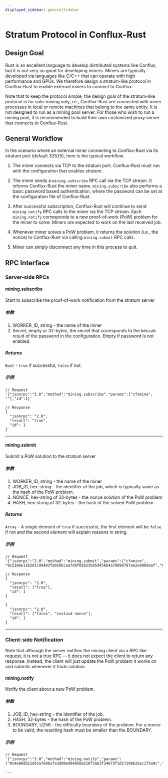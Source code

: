 ```yaml
---
displayed_sidebar: generalSidebar
---
```


# Stratum Protocol in Conflux-Rust

## Design Goal

Rust is an excellent language to develop distributed systems like Conflux, but
it is not very so good for developing miners. Miners are typically developed
via languages like C/C++ that can operate with high performance and GPUs. We
therefore design a stratum-like protocol in Conflux-Rust to enable external
miners to connect to Conflux.

Note that to keep the protocol simple, the design goal of the stratum-like
protocol is for solo-mining only, i.e., Conflux-Rust are connected with miner
processes in local or remote machines that belong to the same entity. It is not
designed to run as a mining pool server. For those who wish to run a mining
pool, it is recommended to build their own customized proxy server that
connects to Conflux-Rust.

## General Workflow

In the scenario where an external miner connecting to Conflux-Rust via its
stratum port (default 32525), here is the typical workflow.

1. The miner connects via TCP to the stratum port. Conflux-Rust must run with
   the configuration that enables stratum.

2. The miner sends a `mining.subscribe` RPC call via the TCP stream. It informs
   Conflux-Rust the miner name. `mining.subscribe` also performs a basic password
   based authentication, where the password can be set at the configuration file
   of Conflux-Rust.

3. After successful subscription, Conflux-Rust will continue to send
   `mining.notify` RPC calls to the miner via the TCP stream. Each `mining.notify`
   corresponds to a new proof-of-work (PoW) problem for the miner to solve. Miners
   are expected to work on the last received job.

4. Whenever miner solves a PoW problem, it returns the solution (i.e., the
   nonce) to Conflux-Rust via calling `mining.submit` RPC calls.

5. Miner can simply disconnect any time in this process to quit.

## RPC Interface

### Server-side RPCs

#### mining.subscribe

Start to subscribe the proof-of-work notification from the stratum server

##### 参数

1. WORKER_ID, string - the name of the miner
2. Secret, empty or 32-bytes, the secret that corresponds to the keccak result
   of the password in the configuration. Empty if password is not enabled.

##### Returns

`Bool` - `true` if successful, `false` if not.

##### 示例

```
// Request
'{"jsonrpc":"2.0","method":"mining.subscribe","params":["cfxmine", ""],"id":1}'

// Response
{
  "jsonrpc": "2.0",
  "result": "true",
  "id": 1
}
```

***

#### mining.submit

Submit a PoW solution to the stratum server

##### 参数

1. WORKER_ID, string - the name of the miner
2. JOB_ID, hex-string - the identifier of the job, which is typically same as
   the hash of the PoW problem.
3. NONCE, hex-string of 32-bytes - the nonce solution of the PoW problem
4. HASH, hex-string of 32-bytes - the hash of the solved PoW problem.

##### Returns

`Array` - A single element of `true` if successful, the first element will be
`false` if not and the second element will explain reasons in string.

##### 示例

```
// Request
'{"jsonrpc":"2.0","method":"mining.submit","params":["cfxmine", "0x2106e1162d1199483fa010bcaa7d4f05b23b85d456b4a7089d787ae2e880deaf","0x21b49d385865819a171ed8cd9d9f80acc468e501f3486d3600000000000c786c","0x2106e1162d1199483fa010bcaa7d4f05b23b85d456b4a7089d787ae2e880deaf"],"id":1}'

// Response
{
  "jsonrpc": "2.0",
  "result": ["true"],
  "id": 1
}

{
  "jsonrpc": "2.0",
  "result": ["false", "invlaid nonce"],
  "id": 1
}
```

***

### Client-side Notification

Note that although the server notifies the mining client via a RPC like
request, it is not a true RPC -- it does not expect the client to return any
response. Instead, the client will just update the PoW problem it works on and
submits whenever it finds solution.

#### mining.notify

Notify the client about a new PoW problem.

##### 参数

1. JOB_ID, hex-string - the identifier of the job.
2. HASH, 32-bytes - the hash of the PoW problem.
3. BOUNDARY, U256 - the difficulty boundary of the problem. For a nonce to be valid, the resulting
   hash must be smaller than the BOUNDARY.

##### 示例

```
// Request
'{"jsonrpc":"2.0","method":"mining.notify","params":["0x4e08db21d43a7696afa3d00ed948568210f3ab3f34673f1d17198625ec175a9c","0x4e08db21d43a7696afa3d00ed948568210f3ab3f34673f1d17198625ec175a9c","0x1a4e3422948568210f3ab3f34673f1d17198625ec175a9c"],"id":3}'

---
```
